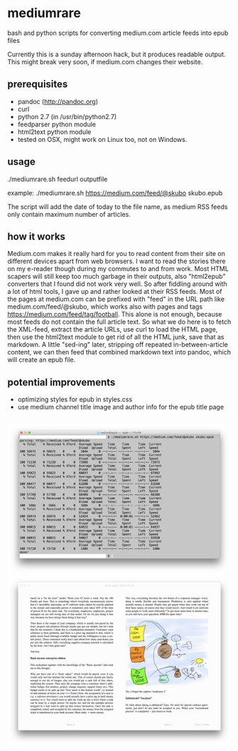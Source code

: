 # mediumrare
bash and python scripts for converting medium.com article feeds into epub files

Currently this is a sunday afternoon hack, but it produces readable output. This might break very soon, if medium.com changes their website. 

## prerequisites

- pandoc (http://pandoc.org)
- curl
- python 2.7 (in /usr/bin/python2.7)
- feedparser python module
- html2text python module
- tested on OSX, might work on Linux too, not on Windows. 

## usage

./mediumrare.sh feedurl outputfile

example: 
./mediumrare.sh https://medium.com/feed/@skubo skubo.epub

The script will add the date of today to the file name, as medium RSS feeds only contain maximum number of articles.

## how it works

Medium.com makes it really hard for you to read content from their site on different devices apart from web browsers. I want to read the stories there on my e-reader though during my commutes to and from work. Most HTML scapers will still keep too much garbage in their outputs, also "html2epub" converters that I found did not work very well. So after fiddling around with a lot of html tools, I gave up and rather looked at their RSS feeds. Most of the pages at medium.com can be prefixed with "feed" in the URL path like medium.com/feed/@skubo, which works also with pages and tags https://medium.com/feed/tag/football. This alone is not enough, because most feeds do not contain the full article text. So what we do here is to fetch the XML-feed, extract the article URLs, use curl to load the HTML page, then use the html2text module to get rid of all the HTML junk, save that as markdown. A little "sed-ing" later, stripping off repeated in-between-article content, we can then feed that combined markdown text into pandoc, which will create an epub file. 

## potential improvements

- optimizing styles for epub in styles.css
- use medium channel title image and author info for the epub title page

##

![Screenshot Terminal](https://raw.githubusercontent.com/skubo/mediumrare/master/screen1.png)
![Screenshot ebook](https://raw.githubusercontent.com/skubo/mediumrare/master/screen2.png)
